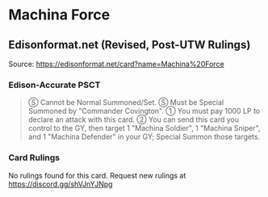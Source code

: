 # Machina Force

## Edisonformat.net (Revised, Post-UTW Rulings)

Source: https://edisonformat.net/card?name=Machina%20Force

### Edison-Accurate PSCT

> Ⓢ Cannot be Normal Summoned/Set.
> Ⓢ Must be Special Summoned by "Commander Covington".
> ① You must pay 1000 LP to declare an attack with this card.
> ② You can send this card you control to the GY, then target 1 "Machina Soldier", 1 "Machina Sniper", and 1 "Machina Defender" in your GY; Special Summon those targets.

### Card Rulings

No rulings found for this card. Request new rulings at https://discord.gg/shVJnYJNpg
            
